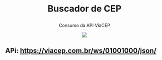 # <p align="center">Buscador de CEP</p>

 <p align="center">Consumo da API ViaCEP</p>

<div align="center">

<img align="center" src="https://github.com/Solarck/Buscador-de-endereco/blob/b7c25bb2dbedb700adc753e00388a8f9f16a6973/Assets/imgs/exemplo1.png">

</div>

## APi: https://viacep.com.br/ws/01001000/json/

